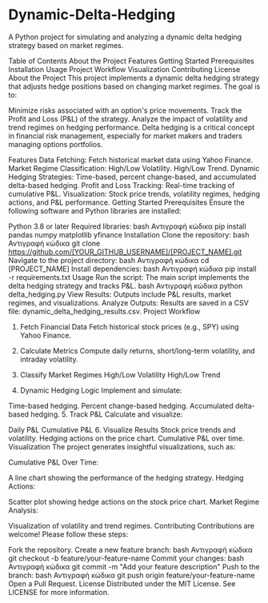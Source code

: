 # Dynamic-Delta-Hedging
A Python project for simulating and analyzing a dynamic delta hedging strategy based on market regimes.

Table of Contents
About the Project
Features
Getting Started
Prerequisites
Installation
Usage
Project Workflow
Visualization
Contributing
License
About the Project
This project implements a dynamic delta hedging strategy that adjusts hedge positions based on changing market regimes. The goal is to:

Minimize risks associated with an option's price movements.
Track the Profit and Loss (P&L) of the strategy.
Analyze the impact of volatility and trend regimes on hedging performance.
Delta hedging is a critical concept in financial risk management, especially for market makers and traders managing options portfolios.

Features
Data Fetching: Fetch historical market data using Yahoo Finance.
Market Regime Classification:
High/Low Volatility.
High/Low Trend.
Dynamic Hedging Strategies:
Time-based, percent change-based, and accumulated delta-based hedging.
Profit and Loss Tracking:
Real-time tracking of cumulative P&L.
Visualization:
Stock price trends, volatility regimes, hedging actions, and P&L performance.
Getting Started
Prerequisites
Ensure the following software and Python libraries are installed:

Python 3.8 or later
Required libraries:
bash
Αντιγραφή κώδικα
pip install pandas numpy matplotlib yfinance
Installation
Clone the repository:
bash
Αντιγραφή κώδικα
git clone https://github.com/[YOUR_GITHUB_USERNAME]/[PROJECT_NAME].git
Navigate to the project directory:
bash
Αντιγραφή κώδικα
cd [PROJECT_NAME]
Install dependencies:
bash
Αντιγραφή κώδικα
pip install -r requirements.txt
Usage
Run the script:
The main script implements the delta hedging strategy and tracks P&L.
bash
Αντιγραφή κώδικα
python delta_hedging.py
View Results:
Outputs include P&L results, market regimes, and visualizations.
Analyze Outputs:
Results are saved in a CSV file: dynamic_delta_hedging_results.csv.
Project Workflow
1. Fetch Financial Data
Fetch historical stock prices (e.g., SPY) using Yahoo Finance.

2. Calculate Metrics
Compute daily returns, short/long-term volatility, and intraday volatility.

3. Classify Market Regimes
High/Low Volatility
High/Low Trend
4. Dynamic Hedging Logic
Implement and simulate:

Time-based hedging.
Percent change-based hedging.
Accumulated delta-based hedging.
5. Track P&L
Calculate and visualize:

Daily P&L
Cumulative P&L
6. Visualize Results
Stock price trends and volatility.
Hedging actions on the price chart.
Cumulative P&L over time.
Visualization
The project generates insightful visualizations, such as:

Cumulative P&L Over Time:

A line chart showing the performance of the hedging strategy.
Hedging Actions:

Scatter plot showing hedge actions on the stock price chart.
Market Regime Analysis:

Visualization of volatility and trend regimes.
Contributing
Contributions are welcome! Please follow these steps:

Fork the repository.
Create a new feature branch:
bash
Αντιγραφή κώδικα
git checkout -b feature/your-feature-name
Commit your changes:
bash
Αντιγραφή κώδικα
git commit -m "Add your feature description"
Push to the branch:
bash
Αντιγραφή κώδικα
git push origin feature/your-feature-name
Open a Pull Request.
License
Distributed under the MIT License. See LICENSE for more information.







